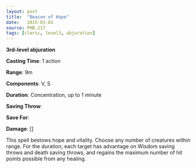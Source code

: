 ```yaml
---
layout: post
title:  "Beacon of Hope"
date:   2015-01-01
source: PHB.217
tags: [cleric, level3, abjuration]
---
```


**3rd-level abjuration**

**Casting Time**: 1 action

**Range**: 9m

**Components**: V, S

**Duration**: Concentration, up to 1 minute

**Saving Throw**:

**Save For**:

**Damage**: []

This spell bestows hope and vitality. Choose any number of creatures within range. For the duration, each target has advantage on Wisdom saving throws and death saving throws, and regains the maximum number of hit points possible from any healing.
